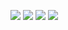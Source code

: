 
![](https://cdn.discordapp.com/emojis/962730564840996964.png?size=48*4)
![](http://github-profile-summary-cards.vercel.app/api/cards/profile-details?username=BoolmanO&theme=tokyonight)
![](http://github-profile-summary-cards.vercel.app/api/cards/stats?username=BoolmanO&theme=tokyonight)
![](http://github-profile-summary-cards.vercel.app/api/cards/productive-time?username=BoolmanO&theme=tokyonight&utcOffset=8)
